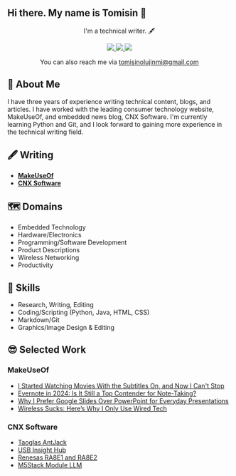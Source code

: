 ## Hi there. My name is Tomisin 👋
<p align = "center">
  I'm a technical writer. 🖋️
</p>
<p align = "center">
  <a href ="https://wwww.linkedin.com/tomisin-olujinmi">
    <img src="https://img.shields.io/badge/LinkedIn-0077B5?style=for-the-badge&logo=linkedin&logoColor=white" />
  </a>
  <a href = "https://www.x.com/hectoraisin">
    <img src="https://img.shields.io/badge/X-000000?style=for-the-badge&logo=x&logoColor=white" />
  </a>
  <a href = "https://t.me/Spector616">
    <img src ="https://img.shields.io/badge/Telegram-2CA5E0?style=for-the-badge&logo=telegram&logoColor=white" />
  </a>
</p>
<p align = 'center'>You can also reach me via  <a href = "mailto:tomisinolujinmi@gmail.com">tomisinolujinmi@gmail.com</a></p>

## 🧐 About Me 

<p>I have three years of experience writing technical content, blogs, and articles. I have worked with the leading consumer technology website, MakeUseOf, and embedded news blog, CNX Software. I'm currently learning Python and Git, and I look forward to gaining more experience in the technical writing field. </p>

## 🖋️ Writing
- [**MakeUseOf**](https://www.makeuseof.com/author/tomisin-olujinmi/)
- [**CNX Software**](https://www.cnx-software.com/author/tomisin/)

## 🗺️ Domains
* Embedded Technology
* Hardware/Electronics
* Programming/Software Development
* Product Descriptions
* Wireless Networking
* Productivity

## 🧰 Skills
- Research, Writing, Editing
- Coding/Scripting (Python, Java, HTML, CSS)
- Markdown/Git
- Graphics/Image Design & Editing

## 😎 Selected Work
### MakeUseOf
- [I Started Watching Movies With the Subtitles On, and Now I Can't Stop](https://www.makeuseof.com/why-watch-movies-with-subtitles/)
- [Evernote in 2024: Is It Still a Top Contender for Note-Taking?](https://www.makeuseof.com/evernote-in-2024-is-it-still-a-top-contender-for-note-taking/)
- [Why I Prefer Google Slides Over PowerPoint for Everyday Presentations](https://www.makeuseof.com/google-slides-better-than-powerpoint-for-everyday-presentations/)
- [Wireless Sucks: Here’s Why I Only Use Wired Tech](https://www.makeuseof.com/why-i-use-wired-tech/)
### CNX Software
- [Taoglas AntJack](https://www.cnx-software.com/2024/10/09/taoglas-antjack-rj45-ethernet-jack-mounted-wifi-antenna-for-bluetooth-wi-fi-6-6e-and-wi-fi-7/)
- [USB Insight Hub](https://www.cnx-software.com/2024/11/04/usb-insight-hub-open-source-esp32-s2-based-for-testing-usb-devices/)
- [Renesas RA8E1 and RA8E2](https://www.cnx-software.com/2024/11/08/renesas-ra8e1-and-ra8e2-entry-level-arm-cortex-m85-mcus-target-cost-sensitive-applications/)
- [M5Stack Module LLM](https://www.cnx-software.com/2024/11/05/m5stack-releases-ax630c-powered-offline-module-llm-for-local-smart-home-and-ai-applications/)

  
<!--
**Hectoraisin/hectoraisin** is a ✨ _special_ ✨ repository because its `README.md` (this file) appears on your GitHub profile.

Here are some ideas to get you started:

- 🔭 I’m currently working on ...
- 🌱 I’m currently learning Python, embedded hardware, and technical communication
- 👯 I’m looking to collaborate on ...
- 🤔 I’m looking for help with ...
- 💬 Ask me about ...
- 📫 How to reach me: ...
- ⚡ Fun fact: ...
-->
